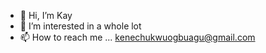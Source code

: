 - 👋 Hi, I’m Kay
- 👀 I’m interested in a whole lot
- 📫 How to reach me ... kenechukwuogbuagu@gmail.com

<!---
Slate452/Slate452 is a ✨ special ✨ repository because its `README.md` (this file) appears on your GitHub profile.
You can click the Preview link to take a look at your changes.
--->
